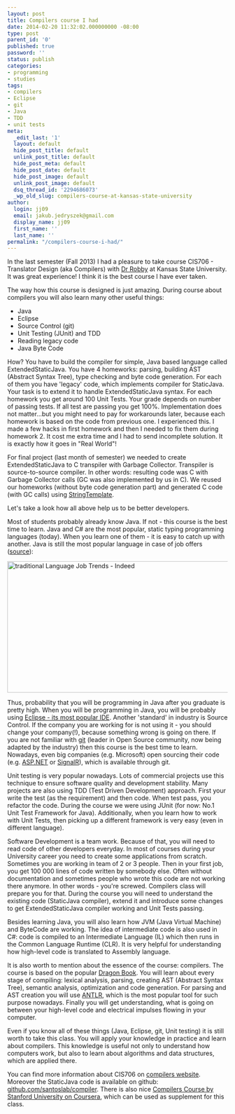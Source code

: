 ```yaml
---
layout: post
title: Compilers course I had
date: 2014-02-20 11:32:02.000000000 -08:00
type: post
parent_id: '0'
published: true
password: ''
status: publish
categories:
- programming
- studies
tags:
- compilers
- Eclipse
- git
- Java
- TDD
- unit tests
meta:
  _edit_last: '1'
  layout: default
  hide_post_title: default
  unlink_post_title: default
  hide_post_meta: default
  hide_post_date: default
  hide_post_image: default
  unlink_post_image: default
  dsq_thread_id: '2294686073'
  _wp_old_slug: compilers-course-at-kansas-state-university
author:
  login: jj09
  email: jakub.jedryszek@gmail.com
  display_name: jj09
  first_name: ''
  last_name: ''
permalink: "/compilers-course-i-had/"
---
```

<p>In the last semester (Fall 2013) I had a pleasure to take course CIS706 - Translator Design (aka Compilers) with <a href="http://people.cis.ksu.edu/~robby/">Dr Robby</a> at Kansas State University. It was great experience! I think it is the best course I have ever taken.</p>
<p>The way how this course is designed is just amazing. During course about compilers you will also learn many other useful things:</p>
<ul>
<li>Java</li>
<li>Eclipse</li>
<li>Source Control (git)</li>
<li>Unit Testing (JUnit) and TDD</li>
<li>Reading legacy code</li>
<li>Java Byte Code</li>
</ul>
<p>How? You have to build the compiler for simple, Java based language called ExtendedStaticJava. You have 4 homeworks: parsing, building AST (Abstract Syntax Tree), type checking and byte code generation. For each of them you have 'legacy' code, which implements compiler for StaticJava. Your task is to extend it to handle ExtendedStaticJava syntax. For each homework you get around 100 Unit Tests. Your grade depends on number of passing tests. If all test are passing you get 100%. Implementation does not matter...but you might need to pay for workarounds later, because each homework is based on the code from previous one. I experienced this. I made a few hacks in first homework and then I needed to fix them during homework 2. It cost me extra time and I had to send incomplete solution. It is exactly how it goes in "Real World"! </p>
<p>For final project (last month of semester) we needed to create ExtendedStaticJava to C transpiler with Garbage Collector. Transpiler is source-to-source compiler. In other words: resulting code was C with Garbage Collector calls (GC was also implemented by us in C). We reused our homeworks (without byte code generation part) and generated C code (with GC calls) using <a href="http://www.stringtemplate.org/">StringTemplate</a>.</p>
<p>Let's take a look how all above help us to be better developers. </p>
<p>Most of students probably already know Java. If not - this course is the best time to learn. Java and C# are the most popular, static typing programming languages (today). When you learn one of them - it is easy to catch up with another. Java is still the most popular language in case of job offers (<a href="http://www.javacodegeeks.com/2013/02/traditional-programming-language-job-trends-2013-02.html">source</a>):</p>
<p><img src="{{ site.baseurl }}/assets/2014/02/traditionalLanguageJobTrends-Indeed.png" alt="traditional Language Job Trends - Indeed" width="540" height="300" class="aligncenter size-full wp-image-877" /></p>
<p>Thus, probability that you will be programming in Java after you graduate is pretty high. When you will be programming in Java, you will be probably using <a href="http://answers.yahoo.com/question/index?qid=20130220082953AACCzwM">Eclipse - its most popular IDE</a>. Another 'standard' in industry is Source Control. If the company you are working for is not using it - you should change your company(!), because something wrong is going on there. If you are not familiar with <a href="http://git-scm.com/">git</a> (leader in Open Source community, now being adapted by the industry) then this course is the best time to learn. Nowadays, even big companies (e.g. Microsoft) open sourcing their code (e.g. <a href="https://aspnet.codeplex.com/">ASP.NET</a> or <a href="https://github.com/SignalR/SignalR">SignalR</a>), which is available through git.</p>
<p>Unit testing is very popular nowadays. Lots of commercial projects use this technique to ensure software quality and development stability. Many projects are also using TDD (Test Driven Development) approach. First your write the test (as the requirement) and then code. When test pass, you refactor the code. During the course we were using JUnit (for now: No.1 Unit Test Framework for Java). Additionally, when you learn how to work with Unit Tests, then picking up a different framework is very easy (even in different language).</p>
<p>Software Development is a team work. Because of that, you will need to read code of other developers everyday. In most of courses during your University career you need to create some applications from scratch. Sometimes you are working in team of 2 or 3 people. Then in your first job, you get 100 000 lines of code written by somebody else. Often without documentation and sometimes people who wrote this code are not working there anymore. In other words - you're screwed. Compilers class will prepare you for that. During the course you will need to understand the existing code (StaticJava compiler), extend it and introduce some changes to get ExtendedStaticJava compiler working and Unit Tests passing.</p>
<p>Besides learning Java, you will also learn how JVM (Java Virtual Machine) and ByteCode are working. The idea of intermediate code is also used in C#: code is compiled to an Intermediate Language (IL) which then runs in the Common Language Runtime (CLR). It is very helpful for understanding how high-level code is translated to Assembly language.</p>
<p>It is also worth to mention about the essence of the course: compilers. The course is based on the popular <a href="http://www.amazon.com/Compilers-Principles-Techniques-Tools-Edition/dp/0321486811">Dragon Book</a>. You will learn about every stage of compiling: lexical analysis, parsing, creating AST (Abstract Syntax Tree), semantic analysis, optimization and code generation. For parsing and AST creation you will use <a href="http://www.antlr.org/">ANTLR</a>, which is the most popular tool for such purpose nowadays. Finally you will get understanding, what is going on between your high-level code and electrical impulses flowing in your computer.</p>
<p>Even if you know all of these things (Java, Eclipse, git, Unit testing) it is still worth to take this class. You will apply your knowledge in practice and learn about compilers. This knowledge is useful not only to understand how computers work, but also to learn about algorithms and data structures, which are applied there.</p>
<p>You can find more information about CIS706 on <a href="http://compilers.santoslab.org/">compilers website</a>. Moreover the StaticJava code is available on github: <a href="https://github.com/santoslab/compiler">github.com/santoslab/compiler</a>. There is also nice <a href="https://class.coursera.org/compilers-003">Compilers Course by Stanford University on Coursera</a>, which can be used as supplement for this class.</p>

